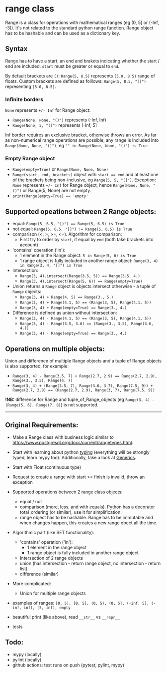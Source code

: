 # range class

Range is a class for operations with mathematical ranges (eg (0, 5] or (-Inf, -3)). It's not related to the standard python range function.
Range object has to be hashable and can be used as a dictionary key.

## Syntax
Range has to have a start, an end and brakets indicating whether the start / end are included. `start` must be greater or equal to `end`.

By default brackets are `[)`: `Range(5, 8.5)` represents `[5.0, 8.5)` range of floats.
Custom brackets are defined as folllows: `Range(5, 8.5, "[]")` representing `[5.0, 8.5]`.

### Infinite borders
`None` represents `+/- Inf` for Range object:
  - `Range(None, None, "()")` represents (-Inf, Inf)
  - `Range(None, 5, "(]")` represents (-Inf, 5]

Inf border requires an exclusive bracket, otherwise throws an error.
As far as non-numerical range operations are possible, any range is included into `Range(None, None, "()")`, eg `"" in Range(None, None, "()") is True`

### Empty Range object
  - `Range(empty=True)` or `Range(None, None, None)`
  - `Range(start, end, brackets)` object with `start == end` and at least one of the brackets being non-inclusive, eg `Range(5, 5, "(]")`.
Exception: `None` represents `+/- Inf` for Range object, hence `Range(None, None, "()")` or Range(5, None) are not empty.
  - `print(Range(empty=True) == 'empty'`

## Supported opeations between 2 Range objects:
  - equal: `Range(5, 6.5, "[)") == Range(5, 6.5) is True`
  - not equal: `Range(5, 6.5, "[]") != Range(5, 6.5) is True`
  - comparison (<, >, >=, <=). Algorithm for comparison:
    - First try to order by `start`, if equal by `end` (both take brackets into account) 
  - 'contains' operation ('in'):
    - 1 element in the Range object: `5 in Range(5, 6) is True`
    - 1 range object is fully included in another range object: `Range(3, 4) in Range(3, 4, "[]") is True`
  - Intersection:
    - `Range(3, 4).intersect(Range(3.5, 5)) == Range(3.5, 4.)`
    - `Range(3, 4).intersect(Range(5, 6)) == Range(empty=True)`
  - Union returns a `Range` object is objects intersect otherwise - a tuple of `Range` objects: 
    - `Range(3, 4) + Range(4, 5) == Range(3., 5.)`
    - `Range(3, 4) + Range(4.1, 5) == (Range(3, 5), Range(4.1, 5))`
    - `Range(3, 4) + Range(empty=True) == Range(3., 4.)`
  - Difference is defined as union without intersection:
    - `Range(3, 4) - Range(4.1, 5) == (Range(3, 5), Range(4.1, 5))`
    - `Range(3, 4) - Range(3.5, 3.6) == (Range(3., 3.5), Range(3.6, 4.))`
    - `Range(3, 4) - Range(empty=True) == Range(3., 4.)`

## Operations on multiple objects:
Union and difference of multiple Range objects and a tuple of Range objects is also supported, for example:
  - `Range(3, 4) - Range(3.5, 7) + Range(2.7, 2.9) == Range(2.7, 2.9), Range(3., 3.5), Range(4, 7)`
  - `Range(3, 4) + (Range(3.5, 7), Range(3.6, 3.7), Range(7.5, 9)) + Range(2.7, 2.9) == (Range(2.7, 2.9), Range(3, 7), Range(7.5, 9))`

**!NB:** difference for Range and tuple_of_Range_objects (eg `Range(3, 4) - (Range(5, 6), Range(7, 8)`) is not supported.



--------------

## Original Requirements:

- Make a Range class with business logic similar to https://www.postgresql.org/docs/current/rangetypes.html.
- Start with learning about python [typing](https://docs.python.org/3/library/typing.html) (everything will be strongly typed, learn mypy too). Additionally, take a look at [Generics](https://docs.python.org/3/library/typing.html#generics).
- Start with Float (continuous type)
- Request to create a range with start >= finish is invalid, throw an exception
- Supported operations between 2 range class objects:
  - equal / not
  - comparison (more, less, and with equals). Python has a decorator total_ordering (or similar), use it for simplification.
  - range object has to be hashable. Range has to be immutable and when changes happen, this creates a new range obect all the time.

- Algorithmic part (like SET functionality):
  - 'contains' operation ('in'):
    - 1 element in the range object
    - 1 range object is fully included in another range object
  - Intersection of 2 range objects
  - union (has intersection - return range object, no intersection - return list)
  - difference (similar)

- More complicated:
  - Union for multiple range objects

- examples of ranges: `[0, 5), [0, 5], (0, 5), (0, 5], (-inf, 5], (-inf, inf), [5, inf), empty`
- beautiful print (like above), read `__str__` vs `__repr__`

- tests

## Todo:
  - mypy (locally)
  - pylint (locally)
  - github actions: test runs on push (pytest, pylint, mypy)
